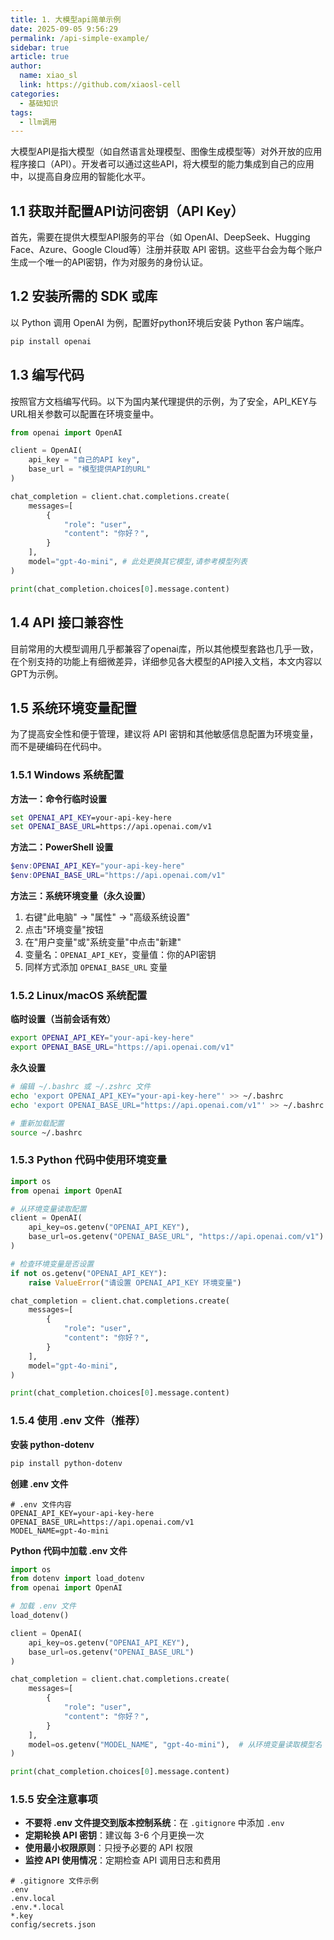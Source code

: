 ```yaml
---
title: 1. 大模型api简单示例
date: 2025-09-05 9:56:29
permalink: /api-simple-example/
sidebar: true
article: true
author: 
  name: xiao_sl
  link: https://github.com/xiaosl-cell
categories: 
  - 基础知识
tags: 
  - llm调用
---
```


大模型API是指大模型（如自然语言处理模型、图像生成模型等）对外开放的应用程序接口（API）。开发者可以通过这些API，将大模型的能力集成到自己的应用中，以提高自身应用的智能化水平。

## 1.1 获取并配置API访问密钥（API Key）

首先，需要在提供大模型API服务的平台（如 OpenAI、DeepSeek、Hugging Face、Azure、Google Cloud等）注册并获取 API 密钥。这些平台会为每个账户生成一个唯一的API密钥，作为对服务的身份认证。

## 1.2 安装所需的 SDK 或库

以 Python 调用 OpenAI 为例，配置好python环境后安装 Python 客户端库。

```bash
pip install openai
```

## 1.3 编写代码

按照官方文档编写代码。以下为国内某代理提供的示例，为了安全，API_KEY与URL相关参数可以配置在环境变量中。

```python
from openai import OpenAI

client = OpenAI(
    api_key = "自己的API key",
    base_url = "模型提供API的URL"
)

chat_completion = client.chat.completions.create(
    messages=[
        {
            "role": "user",
            "content": "你好？",
        }
    ],
    model="gpt-4o-mini", # 此处更换其它模型,请参考模型列表
)

print(chat_completion.choices[0].message.content)
```

## 1.4 API 接口兼容性

目前常用的大模型调用几乎都兼容了openai库，所以其他模型套路也几乎一致，在个别支持的功能上有细微差异，详细参见各大模型的API接入文档，本文内容以GPT为示例。

## 1.5 系统环境变量配置

为了提高安全性和便于管理，建议将 API 密钥和其他敏感信息配置为环境变量，而不是硬编码在代码中。

### 1.5.1 Windows 系统配置

**方法一：命令行临时设置**
```cmd
set OPENAI_API_KEY=your-api-key-here
set OPENAI_BASE_URL=https://api.openai.com/v1
```

**方法二：PowerShell 设置**
```powershell
$env:OPENAI_API_KEY="your-api-key-here"
$env:OPENAI_BASE_URL="https://api.openai.com/v1"
```

**方法三：系统环境变量（永久设置）**
1. 右键"此电脑" → "属性" → "高级系统设置"
2. 点击"环境变量"按钮
3. 在"用户变量"或"系统变量"中点击"新建"
4. 变量名：`OPENAI_API_KEY`，变量值：你的API密钥
5. 同样方式添加 `OPENAI_BASE_URL` 变量

### 1.5.2 Linux/macOS 系统配置

**临时设置（当前会话有效）**
```bash
export OPENAI_API_KEY="your-api-key-here"
export OPENAI_BASE_URL="https://api.openai.com/v1"
```

**永久设置**
```bash
# 编辑 ~/.bashrc 或 ~/.zshrc 文件
echo 'export OPENAI_API_KEY="your-api-key-here"' >> ~/.bashrc
echo 'export OPENAI_BASE_URL="https://api.openai.com/v1"' >> ~/.bashrc

# 重新加载配置
source ~/.bashrc
```

### 1.5.3 Python 代码中使用环境变量

```python
import os
from openai import OpenAI

# 从环境变量读取配置
client = OpenAI(
    api_key=os.getenv("OPENAI_API_KEY"),
    base_url=os.getenv("OPENAI_BASE_URL", "https://api.openai.com/v1")  # 提供默认值
)

# 检查环境变量是否设置
if not os.getenv("OPENAI_API_KEY"):
    raise ValueError("请设置 OPENAI_API_KEY 环境变量")

chat_completion = client.chat.completions.create(
    messages=[
        {
            "role": "user",
            "content": "你好？",
        }
    ],
    model="gpt-4o-mini",
)

print(chat_completion.choices[0].message.content)
```

### 1.5.4 使用 .env 文件（推荐）

**安装 python-dotenv**
```bash
pip install python-dotenv
```

**创建 .env 文件**
```env
# .env 文件内容
OPENAI_API_KEY=your-api-key-here
OPENAI_BASE_URL=https://api.openai.com/v1
MODEL_NAME=gpt-4o-mini
```

**Python 代码中加载 .env 文件**
```python
import os
from dotenv import load_dotenv
from openai import OpenAI

# 加载 .env 文件
load_dotenv()

client = OpenAI(
    api_key=os.getenv("OPENAI_API_KEY"),
    base_url=os.getenv("OPENAI_BASE_URL")
)

chat_completion = client.chat.completions.create(
    messages=[
        {
            "role": "user",
            "content": "你好？",
        }
    ],
    model=os.getenv("MODEL_NAME", "gpt-4o-mini"),  # 从环境变量读取模型名
)

print(chat_completion.choices[0].message.content)
```

### 1.5.5 安全注意事项

- **不要将 .env 文件提交到版本控制系统**：在 `.gitignore` 中添加 `.env`
- **定期轮换 API 密钥**：建议每 3-6 个月更换一次
- **使用最小权限原则**：只授予必要的 API 权限
- **监控 API 使用情况**：定期检查 API 调用日志和费用

```gitignore
# .gitignore 文件示例
.env
.env.local
.env.*.local
*.key
config/secrets.json
```